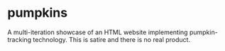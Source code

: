 # pumpkins
A multi-iteration showcase of an HTML website implementing pumpkin-tracking technology. This is satire and there is no real product.
